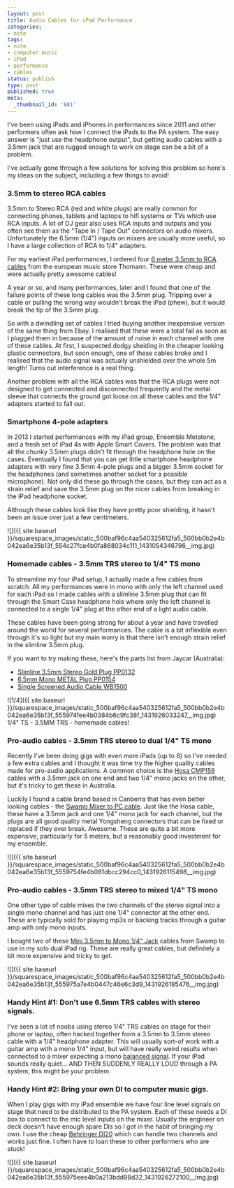 ```yaml
---
layout: post
title: Audio Cables for iPad Performance
categories:
- note
tags:
- note
- computer music
- iPad
- performance
- cables
status: publish
type: post
published: true
meta:
  _thumbnail_id: '881'
---
```


I've been using iPads and iPhones in performances since 2011 and other performers often ask how I connect the iPads to the PA system. The easy answer is "just use the headphone output", but getting audio cables with a 3.5mm jack that are rugged enough to work on stage can be a bit of a problem.

I've actually gone through a few solutions for solving this problem so here's my ideas on the subject, including a few things to avoid!

### 3.5mm to stereo RCA cables

3.5mm to Stereo RCA (red and white plugs) are really common for connecting phones, tablets and laptops to hifi systems or TVs which use RCA inputs. A lot of DJ gear also uses RCA inputs and outputs and you often see them as the "Tape In / Tape Out" connectors on audio mixers. Unfortunately the 6.5mm (1/4") inputs on mixers are usually more useful, so I have a large collection of RCA to 1/4" adapters.

For my earliest iPad performances, I ordered four 
[6 meter 3.5mm to RCA cables](http://www.thomann.de/gb/the_sssnake_yrk2060.htm) from the european music store Thomann. These were cheap and were actually pretty awesome cables!

A year or so, and many performances, later and I found that one of the failure points of these long cables was the 3.5mm plug. Tripping over a cable or pulling the wrong way wouldn't break the iPad (phew), but it would break the tip of the 3.5mm plug.

So with a dwindling set of cables I tried buying another inexpensive version of the same thing from Ebay. I realised that these were a total fail as soon as I plugged them in because of the amount of noise in each channel with one of these cables. At first, I suspected dodgy sheiding in the cheaper looking plastic connectors, but soon enough, one of these cables broke and I realised that the audio signal was actually unshielded over the whole 5m length! Turns out interference is a real thing.

Another problem with all the RCA cables was that the RCA plugs were not designed to get connected and disconnected frequently and the metal sleeve that connects the ground got loose on all these cables and the 1/4" adapters started to fall out.

### Smartphone 4-pole adapters

In 2013 I started performances with my iPad group, Ensemble Metatone, and a fresh set of iPad 4s with Apple Smart Covers. The problem was that all the chunky 3.5mm plugs didn't fit through the headphone hole on the cases. Eventually I found that you can get little smartphone headphone adapters with very fine 3.5mm 4-pole plugs and a bigger 3.5mm socket for the headphones (and sometimes another socket for a possible microphone). Not only did these go through the cases, but they can act as a strain relief and save the 3.5mm plug on the nicer cables from breaking in the iPad headphone socket.

Although these cables look like they have pretty poor shielding, it hasn't been an issue over just a few centimeters.
 
![]({{ site.baseurl }}/squarespace_images/static_500baf96c4aa540325612fa5_500bb0b2e4b042ea6e35b13f_554c27fce4b0fa868034c111_1431054346796__img.jpg)

### Homemade cables - 3.5mm TRS stereo to 1/4" TS mono

To streamline my four iPad setup, I actually made a few cables from scratch. All my performances were in mono with only the left channel used for each iPad so I made cables with a slimline 3.5mm plug that can fit through the Smart Case headphone hole where only the left channel is connected to a single 1/4" plug at the other end of a light audio cable.

These cables have been going strong for about a year and have travelled around the world for several performances. The cable is a bit inflexible even through it's so light but my main worry is that there isn't enough strain relief in the slimline 3.5mm plug.

If you want to try making these, here's the parts list from Jaycar (Australia):

* [Slimline 3.5mm Stereo Gold Plug PP0132](http://www.jaycar.com.au/Interconnect/Plugs%2C-Sockets-%26-Adaptors/Phono/Slimline-3-5mm-Stereo-Gold-Plug/p/PP0132)
* [6.5mm Mono METAL Plug PP0154](http://www.jaycar.com.au/PRODUCTS/Interconnect/Plugs%2C-Sockets-%26-Adaptors/Phono/6-5mm-Mono-METAL-Plug/p/PP0154)
* [Single Screened Audio Cable WB1500](http://www.jaycar.com.au/PRODUCTS/Wire%2C-Cable-%26-Accessories/Coaxial-Cable/AV/Single-Screened-Audio-Cable/p/WB1500)
     
![1/4]({{ site.baseurl }}/squarespace_images/static_500baf96c4aa540325612fa5_500bb0b2e4b042ea6e35b13f_555974fee4b0384b6c9fc38f_1431926033247__img.jpg) 1/4" TS - 3.5MM TRS - homemade cables! 

### Pro-audio cables - 3.5mm TRS stereo to dual 1/4" TS mono

Recently I've been doing gigs with even more iPads (up to 8) so I've needed a few extra cables and I thought it was time try the higher quality cables made for pro-audio applications. A common choice is the 
[Hosa CMP159](http://www.amazon.com/Hosa-CMP159-Stereo-Breakout-10-Feet/dp/B005HGM1D6/ref=pd_bxgy_MI_img_z) cables with a 3.5mm jack on one end and two 1/4" mono jacks on the other, but it's tricky to get these in Australia.

Luckily I found a cable brand based in Canberra that has even better looking cables - the 
[Swamp Mixer to PC cable](https://www.swamp.net.au/mini-jack-to-dual-1-4-mixer-to-pc-audio-cable.html). Just like the Hosa cable, these have a 3.5mm jack and one 1/4" mono jack for each channel, but the plugs are all good quality metal Yongsheng connectors that can be fixed or replaced if they ever break. Awesome. These are quite a bit more expensive, particularly for 5 meters, but a reasonably good investment for my ensemble.
      
![]({{ site.baseurl }}/squarespace_images/static_500baf96c4aa540325612fa5_500bb0b2e4b042ea6e35b13f_5559754fe4b081dbcc294cc0_1431926115498__img.jpg)

### Pro-audio cables - 3.5mm TRS stereo to mixed 1/4" TS mono

One other type of cable mixes the two channels of the stereo signal into a single mono channel and has just one 1/4" connector at the other end. These are typically sold for playing mp3s or backing tracks through a guitar amp with only mono inputs.

I bought two of these [Mini 3.5mm to Mono 1/4" Jack](https://www.swamp.net.au/stereo-mini-3.5mm-to-mono-1-4-jack-ipod-to-amp-cable.html) cables from Swamp to use in my solo dual iPad rig. These are really great cables, but definitely a bit more expensive and tricky to get.
      
![]({{ site.baseurl }}/squarespace_images/static_500baf96c4aa540325612fa5_500bb0b2e4b042ea6e35b13f_555975a7e4b0447c46e6c3d9_1431926195476__img.jpg)

### Handy Hint #1: Don't use 6.5mm TRS cables with stereo signals.

I've seen a lot of noobs using stereo 1/4" TRS cables on stage for their phone or laptop, often hacked together from a 3.5mm to 3.5mm stereo cable with a 1/4" headphone adapter. This will usually sort-of work with a guitar amp with a mono 1/4" input, but will have really weird results when connected to a mixer expecting a mono 
[balanced signal](http://en.wikipedia.org/wiki/Balanced_audio). If your iPad sounds really quiet... AND THEN SUDDENLY REALLY LOUD through a PA system, this might be your problem.

### Handy Hint #2: Bring your own DI to computer music gigs.

When I play gigs with my iPad ensemble we have four line level signals on stage that need to be distributed to the PA system. Each of these needs a DI box to connect to the mic level inputs on the mixer. Usually the engineer on deck doesn't have enough spare DIs so I got in the habit of bringing my own. I use the cheap 
[Behringer DI20](http://www.behringer.com/EN/Products/di20.aspx) which can handle two channels and works just fine. I often have to loan these to other performers who are stuck!
      
![]({{ site.baseurl }}/squarespace_images/static_500baf96c4aa540325612fa5_500bb0b2e4b042ea6e35b13f_555975eee4b0a213bdd98d32_1431926272100__img.jpg)